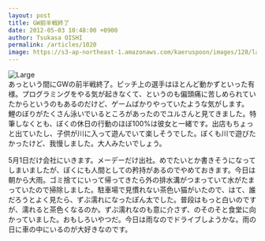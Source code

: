 ```yaml
---
layout: post
title: GW前半戦終了
date: 2012-05-03 10:48:00 +0900
author: Tsukasa OISHI
permalink: /articles/1020
image: https://s3-ap-northeast-1.amazonaws.com/kaeruspoon/images/128/large.JPG?1336009695
---
```



![Large](https://s3-ap-northeast-1.amazonaws.com/kaeruspoon/images/128/large.JPG?1336009695)  
あっという間にGWの前半戦終了。ピッチ上の選手はほとんど動かずといった有様。プログラミングをやる気が起きなくて、というのも偏頭痛に苦しめられていたからというのもあるのだけど、ゲームばかりやっていたような気がします。  
鯉のぼりがたくさん泳いでいるところがあったのでユルさんと見てきました。特筆しなくとも、ぼくの休日の行動のほぼ100%は彼女と一緒です。出店もちょっと出ていたし、子供が川に入って遊んでいて楽しそうでした。ぼくも川で遊びたかったけど、我慢しました。大人みたいでしょう。  

5月1日だけ会社にいきます。メーデーだけ出社。めでたいとか書きそうになってしまいましたが、ぼくにも人間としての矜持があるのでやめておきます。今日は朝から大雨。ゴミ捨てにいって帰ってきたら外の排水溝がつまっていて水がたまっていたので掃除しました。駐車場で見慣れない茶色い猫がいたので、はて、誰だろうとよく見たら、ずぶ濡れになったぽん太でした。普段はもっと白いのですが、濡れると茶色くなるのか。ずぶ濡れなのも意に介さず、のそのそと食堂に向かっていました。おもしろいやつだ。今日は雨なのでドライブしようかな。雨の日に車の中にいるのが大好きなのです。  

